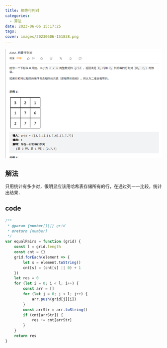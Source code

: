 ```yaml
---
title: 相等行列对
categories:
  - 算法
date: 2023-06-06 15:17:25
tags:
cover: images/20230606-151838.png
---
```


![](images/20230606-151838.png)

## 解法
只用统计有多少对，很明显应该用哈希表存储所有的行，在通过列一一比较，统计出结果．

## code
```js
/**
 * @param {number[][]} grid
 * @return {number}
 */
var equalPairs = function (grid) {
	const l = grid.length
	const cnt = {}
	grid.forEach(element => {
		let s = element.toString()
		cnt[s] = (cnt[s] || 0) + 1
	})
	let res = 0
	for (let i = 0; i < l; i++) {
		const arr = []
		for (let j = 0; j < l; j++) {
			arr.push(grid[j][i])
		}
		const arrStr = arr.toString()
		if (cnt[arrStr]) {
			res += cnt[arrStr]
		}
	}
	return res
}
```
